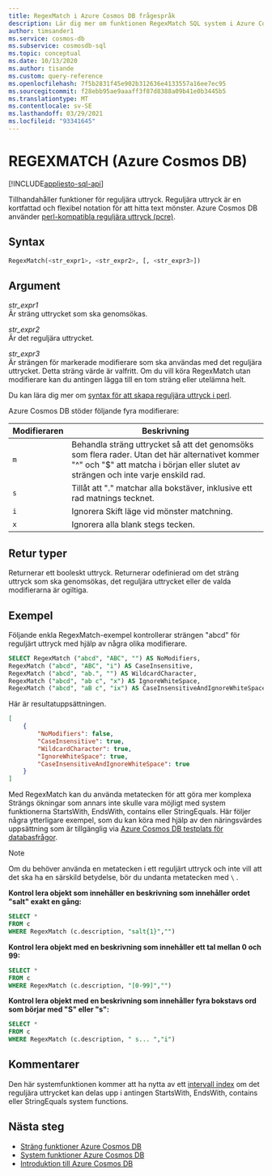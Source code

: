 ```yaml
---
title: RegexMatch i Azure Cosmos DB frågespråk
description: Lär dig mer om funktionen RegexMatch SQL system i Azure Cosmos DB
author: timsander1
ms.service: cosmos-db
ms.subservice: cosmosdb-sql
ms.topic: conceptual
ms.date: 10/13/2020
ms.author: tisande
ms.custom: query-reference
ms.openlocfilehash: 7f5b2831f45e902b312636e4133557a16ee7ec95
ms.sourcegitcommit: f28ebb95ae9aaaff3f87d8388a09b41e0b3445b5
ms.translationtype: MT
ms.contentlocale: sv-SE
ms.lasthandoff: 03/29/2021
ms.locfileid: "93341645"
---
```

# <a name="regexmatch-azure-cosmos-db"></a>REGEXMATCH (Azure Cosmos DB)
[!INCLUDE[appliesto-sql-api](includes/appliesto-sql-api.md)]

Tillhandahåller funktioner för reguljära uttryck. Reguljära uttryck är en kortfattad och flexibel notation för att hitta text mönster. Azure Cosmos DB använder [perl-kompatibla reguljära uttryck (pcre)](http://www.pcre.org/). 

## <a name="syntax"></a>Syntax
  
```sql
RegexMatch(<str_expr1>, <str_expr2>, [, <str_expr3>])  
```  
  
## <a name="arguments"></a>Argument
  
*str_expr1*  
   Är sträng uttrycket som ska genomsökas.  
  
*str_expr2*  
   Är det reguljära uttrycket.

*str_expr3*  
   Är strängen för markerade modifierare som ska användas med det reguljära uttrycket. Detta sträng värde är valfritt. Om du vill köra RegexMatch utan modifierare kan du antingen lägga till en tom sträng eller utelämna helt. 

Du kan lära dig mer om [syntax för att skapa reguljära uttryck i perl](https://perldoc.perl.org/perlre). 

Azure Cosmos DB stöder följande fyra modifierare:

| Modifieraren | Beskrivning |
| ------ | ----------- |
| `m` | Behandla sträng uttrycket så att det genomsöks som flera rader. Utan det här alternativet kommer "^" och "$" att matcha i början eller slutet av strängen och inte varje enskild rad. |
| `s` | Tillåt att "." matchar alla bokstäver, inklusive ett rad matnings tecknet. | 
| `i` | Ignorera Skift läge vid mönster matchning. |
| `x` | Ignorera alla blank stegs tecken. |

## <a name="return-types"></a>Retur typer
  
  Returnerar ett booleskt uttryck. Returnerar odefinierad om det sträng uttryck som ska genomsökas, det reguljära uttrycket eller de valda modifierarna är ogiltiga.
  
## <a name="examples"></a>Exempel
  
Följande enkla RegexMatch-exempel kontrollerar strängen "abcd" för reguljärt uttryck med hjälp av några olika modifierare.
  
```sql
SELECT RegexMatch ("abcd", "ABC", "") AS NoModifiers, 
RegexMatch ("abcd", "ABC", "i") AS CaseInsensitive, 
RegexMatch ("abcd", "ab.", "") AS WildcardCharacter,
RegexMatch ("abcd", "ab c", "x") AS IgnoreWhiteSpace, 
RegexMatch ("abcd", "aB c", "ix") AS CaseInsensitiveAndIgnoreWhiteSpace 
```  
  
 Här är resultatuppsättningen.  
  
```json
[
    {
        "NoModifiers": false,
        "CaseInsensitive": true,
        "WildcardCharacter": true,
        "IgnoreWhiteSpace": true,
        "CaseInsensitiveAndIgnoreWhiteSpace": true
    }
]
```

Med RegexMatch kan du använda metatecken för att göra mer komplexa Strängs ökningar som annars inte skulle vara möjligt med system funktionerna StartsWith, EndsWith, contains eller StringEquals. Här följer några ytterligare exempel, som du kan köra med hjälp av den näringsvärdes uppsättning som är tillgänglig via [Azure Cosmos DB testplats för databasfrågor](https://www.documentdb.com/sql/demo). 

> [!NOTE] 
> Om du behöver använda en metatecken i ett reguljärt uttryck och inte vill att det ska ha en särskild betydelse, bör du undanta metatecken med `\` .

**Kontrol lera objekt som innehåller en beskrivning som innehåller ordet "salt" exakt en gång:**

```sql
SELECT * 
FROM c 
WHERE RegexMatch (c.description, "salt{1}","")
```

**Kontrol lera objekt med en beskrivning som innehåller ett tal mellan 0 och 99:**

```sql
SELECT * 
FROM c 
WHERE RegexMatch (c.description, "[0-99]","")
```

**Kontrol lera objekt med en beskrivning som innehåller fyra bokstavs ord som börjar med "S" eller "s":**

```sql
SELECT * 
FROM c 
WHERE RegexMatch (c.description, " s... ","i")
```

## <a name="remarks"></a>Kommentarer

Den här systemfunktionen kommer att ha nytta av ett [intervall index](index-policy.md#includeexclude-strategy) om det reguljära uttrycket kan delas upp i antingen StartsWith, EndsWith, contains eller StringEquals system functions.

## <a name="next-steps"></a>Nästa steg

- [Sträng funktioner Azure Cosmos DB](sql-query-string-functions.md)
- [System funktioner Azure Cosmos DB](sql-query-system-functions.md)
- [Introduktion till Azure Cosmos DB](introduction.md)

